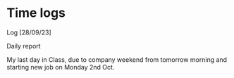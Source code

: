 # Time logs

Log [28/09/23]

Daily report

My last day in Class, due to company weekend from tomorrow morning and starting new job on Monday 2nd Oct.
